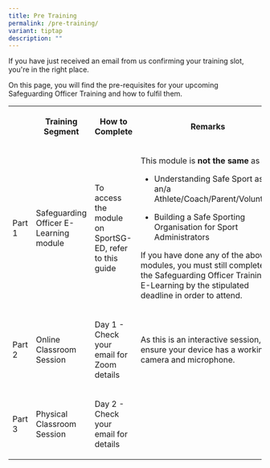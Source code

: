 ```yaml
---
title: Pre Training
permalink: /pre-training/
variant: tiptap
description: ""
---
```

<p>If you have just received an email from us confirming your training slot,
you're in the right place.</p>
<p></p>
<p>On this page, you will find the pre-requisites for your upcoming Safeguarding
Officer Training and how to fulfil them.</p>
<p></p>
<table style="minWidth: 100px">
<colgroup>
<col>
<col>
<col>
<col>
</colgroup>
<tbody>
<tr>
<th rowspan="1" colspan="1">
<p></p>
</th>
<th rowspan="1" colspan="1">
<p>Training Segment</p>
</th>
<th rowspan="1" colspan="1">
<p>How to Complete</p>
</th>
<th rowspan="1" colspan="1">
<p>Remarks</p>
</th>
</tr>
<tr>
<td rowspan="1" colspan="1">
<p>Part 1</p>
</td>
<td rowspan="1" colspan="1">
<p>Safeguarding Officer E-Learning module</p>
</td>
<td rowspan="1" colspan="1">
<p>To access the module on SportSG-ED, refer to this guide</p>
</td>
<td rowspan="1" colspan="1">
<p>This module is <strong>not the same</strong> as</p>
<ul data-tight="true" class="tight">
<li>
<p>Understanding Safe Sport as an/a Athlete/Coach/Parent/Volunteer</p>
</li>
<li>
<p>Building a Safe Sporting Organisation for Sport Administrators</p>
</li>
</ul>
<p></p>
<p>If you have done any of the above modules, you must still complete the
Safeguarding Officer Training E-Learning by the stipulated deadline in
order to attend.</p>
</td>
</tr>
<tr>
<td rowspan="1" colspan="1">
<p>Part 2</p>
</td>
<td rowspan="1" colspan="1">
<p>Online Classroom Session</p>
</td>
<td rowspan="1" colspan="1">
<p>Day 1 - Check your email for Zoom details</p>
</td>
<td rowspan="1" colspan="1">
<p>As this is an interactive session, ensure your device has a working camera
and microphone.</p>
</td>
</tr>
<tr>
<td rowspan="1" colspan="1">
<p>Part 3</p>
</td>
<td rowspan="1" colspan="1">
<p>Physical Classroom Session</p>
</td>
<td rowspan="1" colspan="1">
<p>Day 2 - Check your email for details</p>
</td>
<td rowspan="1" colspan="1">
<p></p>
</td>
</tr>
</tbody>
</table>
<p></p>